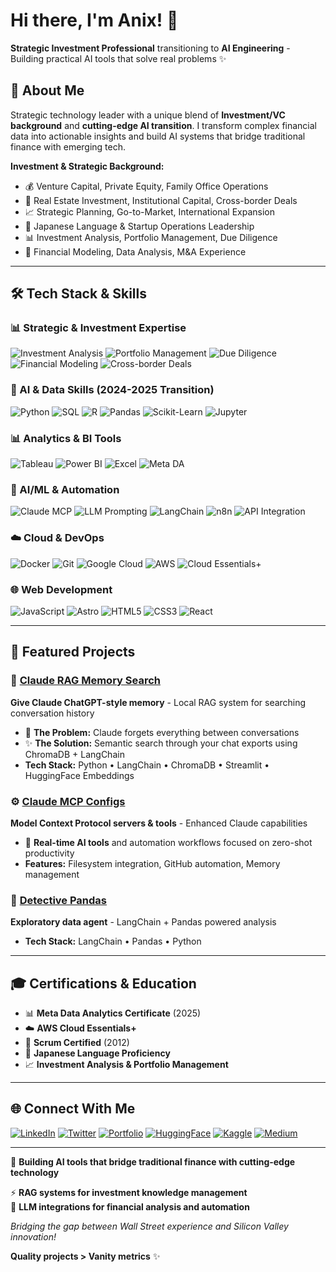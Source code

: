 # Hi there, I'm Anix! 👋

**Strategic Investment Professional** transitioning to **AI Engineering** - Building practical AI tools that solve real problems ✨

## 🎯 About Me

Strategic technology leader with a unique blend of **Investment/VC background** and **cutting-edge AI transition**. I transform complex financial data into actionable insights and build AI systems that bridge traditional finance with emerging tech.

**Investment & Strategic Background:**
- 💰 Venture Capital, Private Equity, Family Office Operations
- 🏢 Real Estate Investment, Institutional Capital, Cross-border Deals  
- 📈 Strategic Planning, Go-to-Market, International Expansion
- 🎌 Japanese Language & Startup Operations Leadership
- 📊 Investment Analysis, Portfolio Management, Due Diligence
- 💼 Financial Modeling, Data Analysis, M&A Experience

---

## 🛠️ Tech Stack & Skills

### 📊 Strategic & Investment Expertise
![Investment Analysis](https://img.shields.io/badge/Investment%20Analysis-2E8B57?style=for-the-badge&logoColor=white)
![Portfolio Management](https://img.shields.io/badge/Portfolio%20Management-4682B4?style=for-the-badge&logoColor=white)
![Due Diligence](https://img.shields.io/badge/Due%20Diligence-8B4513?style=for-the-badge&logoColor=white)
![Financial Modeling](https://img.shields.io/badge/Financial%20Modeling-DAA520?style=for-the-badge&logoColor=white)
![Cross-border Deals](https://img.shields.io/badge/Cross--border%20Deals-DC143C?style=for-the-badge&logoColor=white)

### 🧪 AI & Data Skills (2024-2025 Transition)
![Python](https://img.shields.io/badge/Python-3776AB?style=for-the-badge&logo=python&logoColor=white)
![SQL](https://img.shields.io/badge/SQL-4479A1?style=for-the-badge&logo=mysql&logoColor=white)
![R](https://img.shields.io/badge/R-276DC3?style=for-the-badge&logo=r&logoColor=white)
![Pandas](https://img.shields.io/badge/Pandas-150458?style=for-the-badge&logo=pandas&logoColor=white)
![Scikit-Learn](https://img.shields.io/badge/scikit--learn-F7931E?style=for-the-badge&logo=scikit-learn&logoColor=white)
![Jupyter](https://img.shields.io/badge/Jupyter-F37626?style=for-the-badge&logo=jupyter&logoColor=white)

### 📊 Analytics & BI Tools
![Tableau](https://img.shields.io/badge/Tableau-E97627?style=for-the-badge&logo=tableau&logoColor=white)
![Power BI](https://img.shields.io/badge/Power%20BI-F2C811?style=for-the-badge&logo=power-bi&logoColor=black)
![Excel](https://img.shields.io/badge/Microsoft%20Excel-217346?style=for-the-badge&logo=microsoft-excel&logoColor=white)
![Meta DA](https://img.shields.io/badge/Meta%20DA%20Certificate-1877F2?style=for-the-badge&logo=meta&logoColor=white)

### 🤖 AI/ML & Automation
![Claude MCP](https://img.shields.io/badge/Claude%20MCP-8A2BE2?style=for-the-badge&logoColor=white)
![LLM Prompting](https://img.shields.io/badge/LLM%20Prompting-FF6B6B?style=for-the-badge&logoColor=white)
![LangChain](https://img.shields.io/badge/LangChain-121212?style=for-the-badge&logo=chainlink&logoColor=white)
![n8n](https://img.shields.io/badge/n8n-EA4B71?style=for-the-badge&logo=n8n&logoColor=white)
![API Integration](https://img.shields.io/badge/API%20Integration-009688?style=for-the-badge&logoColor=white)

### ☁️ Cloud & DevOps
![Docker](https://img.shields.io/badge/Docker-2496ED?style=for-the-badge&logo=docker&logoColor=white)
![Git](https://img.shields.io/badge/Git-F05032?style=for-the-badge&logo=git&logoColor=white)
![Google Cloud](https://img.shields.io/badge/Google%20Cloud-4285F4?style=for-the-badge&logo=google-cloud&logoColor=white)
![AWS](https://img.shields.io/badge/AWS-232F3E?style=for-the-badge&logo=amazon-aws&logoColor=white)
![Cloud Essentials+](https://img.shields.io/badge/Cloud%20Essentials+-FF9900?style=for-the-badge&logoColor=white)

### 🌐 Web Development
![JavaScript](https://img.shields.io/badge/JavaScript-F7DF1E?style=for-the-badge&logo=javascript&logoColor=black)
![Astro](https://img.shields.io/badge/Astro-BC52EE?style=for-the-badge&logo=astro&logoColor=white)
![HTML5](https://img.shields.io/badge/HTML5-E34F26?style=for-the-badge&logo=html5&logoColor=white)
![CSS3](https://img.shields.io/badge/CSS3-1572B6?style=for-the-badge&logo=css3&logoColor=white)
![React](https://img.shields.io/badge/React-20232A?style=for-the-badge&logo=react&logoColor=61DAFB)

---

## 🚀 Featured Projects

### 🤖 [Claude RAG Memory Search](https://github.com/anix-lynch/claude-rag-memory-search)
**Give Claude ChatGPT-style memory** - Local RAG system for searching conversation history
- 🎯 **The Problem:** Claude forgets everything between conversations  
- ✨ **The Solution:** Semantic search through your chat exports using ChromaDB + LangChain
- **Tech Stack:** Python • LangChain • ChromaDB • Streamlit • HuggingFace Embeddings

### ⚙️ [Claude MCP Configs](https://github.com/anix-lynch/claude-mcp-configs)  
**Model Context Protocol servers & tools** - Enhanced Claude capabilities
- 🔄 **Real-time AI tools** and automation workflows focused on zero-shot productivity
- **Features:** Filesystem integration, GitHub automation, Memory management

### 🐼 [Detective Pandas](https://github.com/anix-lynch/detective-pandas)
**Exploratory data agent** - LangChain + Pandas powered analysis
- **Tech Stack:** LangChain • Pandas • Python

---

## 🎓 Certifications & Education

- 📊 **Meta Data Analytics Certificate** (2025)
- ☁️ **AWS Cloud Essentials+** 
- 🔄 **Scrum Certified** (2012)
- 🗾 **Japanese Language Proficiency**
- 📈 **Investment Analysis & Portfolio Management**

---

## 🌐 Connect With Me

[![LinkedIn](https://img.shields.io/badge/LinkedIn-0077B5?style=for-the-badge&logo=linkedin&logoColor=white)](https://www.linkedin.com/in/anixlynch/)
[![Twitter](https://img.shields.io/badge/Twitter-1DA1F2?style=for-the-badge&logo=twitter&logoColor=white)](https://twitter.com/anixlynch)
[![Portfolio](https://img.shields.io/badge/Portfolio-000000?style=for-the-badge&logo=github&logoColor=white)](https://www.gozeroshot.dev)
[![HuggingFace](https://img.shields.io/badge/🤗Hugging%20Face-FFD21E?style=for-the-badge&logoColor=black)](https://huggingface.co/anixlynch)
[![Kaggle](https://img.shields.io/badge/Kaggle-20BEFF?style=for-the-badge&logo=kaggle&logoColor=white)](https://www.kaggle.com/anixlynch)
[![Medium](https://img.shields.io/badge/Medium-12100E?style=for-the-badge&logo=medium&logoColor=white)](https://medium.com/@anixlynch)

---


🧠 **Building AI tools that bridge traditional finance with cutting-edge technology**

⚡ **RAG systems for investment knowledge management**  
🤖 **LLM integrations for financial analysis and automation**

*Bridging the gap between Wall Street experience and Silicon Valley innovation!*

**Quality projects > Vanity metrics** ✨
